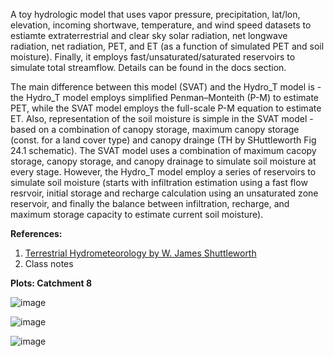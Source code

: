 A toy hydrologic model that uses vapor pressure, precipitation, lat/lon, elevation, incoming shortwave, temperature, and wind speed datasets to estiamte extraterrestrial and clear sky 
solar radiation, net longwave radiation, net radiation, PET, and ET (as a function of simulated PET and soil moisture). Finally, it employs 
fast/unsaturated/saturated reservoirs to simulate total streamflow. Details can be found in the docs section.

The main difference between this model (SVAT) and the Hydro_T model is - the Hydro_T model employs simplified Penman–Monteith (P-M) to estimate PET, while the SVAT model employs the full-scale P-M equation to estimate ET. Also, representation of the soil moisture is simple in the SVAT model - based on a combination of canopy storage, maximum canopy storage (const. for a land cover type) and canopy drainge (TH by SHuttleworth Fig 24.1 schematic). The SVAT model uses a combination of maximum cacopy storage, canopy storage, and canopy drainage to simulate soil moisture at every stage. However, the Hydro_T model employ a series of reservoirs to simulate soil moisture (starts with infiltration estimation using a fast flow resrvoir, initial storage and recharge calculation using an unsaturated zone reservoir, and finally the balance between infiltration, recharge, and maximum storage capacity to estimate current soil moisture).

__References:__ 
1. [Terrestrial Hydrometeorology by W. James Shuttleworth](https://onlinelibrary.wiley.com/doi/book/10.1002/9781119951933)
2. Class notes


__Plots: Catchment 8__

![image](https://github.com/mdfahimhasan/QEcoHydro/assets/77580408/ba172ad7-ab4c-4936-9538-681f4362ebf2)

![image](https://github.com/mdfahimhasan/QEcoHydro/assets/77580408/fa527826-5b17-4a1c-b2b1-19ca8fa5fbe6)

![image](https://github.com/mdfahimhasan/QEcoHydro/assets/77580408/38be03f3-67e1-491b-aa01-7bc7e406d185)











